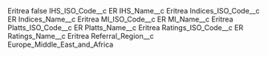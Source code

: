 <?xml version="1.0" encoding="UTF-8"?>
<CustomMetadata xmlns="http://soap.sforce.com/2006/04/metadata" xmlns:xsi="http://www.w3.org/2001/XMLSchema-instance" xmlns:xsd="http://www.w3.org/2001/XMLSchema">
    <label>Eritrea</label>
    <protected>false</protected>
    <values>
        <field>IHS_ISO_Code__c</field>
        <value xsi:type="xsd:string">ER</value>
    </values>
    <values>
        <field>IHS_Name__c</field>
        <value xsi:type="xsd:string">Eritrea</value>
    </values>
    <values>
        <field>Indices_ISO_Code__c</field>
        <value xsi:type="xsd:string">ER</value>
    </values>
    <values>
        <field>Indices_Name__c</field>
        <value xsi:type="xsd:string">Eritrea</value>
    </values>
    <values>
        <field>MI_ISO_Code__c</field>
        <value xsi:type="xsd:string">ER</value>
    </values>
    <values>
        <field>MI_Name__c</field>
        <value xsi:type="xsd:string">Eritrea</value>
    </values>
    <values>
        <field>Platts_ISO_Code__c</field>
        <value xsi:type="xsd:string">ER</value>
    </values>
    <values>
        <field>Platts_Name__c</field>
        <value xsi:type="xsd:string">Eritrea</value>
    </values>
    <values>
        <field>Ratings_ISO_Code__c</field>
        <value xsi:type="xsd:string">ER</value>
    </values>
    <values>
        <field>Ratings_Name__c</field>
        <value xsi:type="xsd:string">Eritrea</value>
    </values>
    <values>
        <field>Referral_Region__c</field>
        <value xsi:type="xsd:string">Europe_Middle_East_and_Africa</value>
    </values>
</CustomMetadata>
